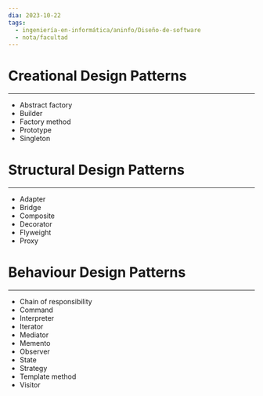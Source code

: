 ```yaml
---
dia: 2023-10-22
tags:
  - ingeniería-en-informática/aninfo/Diseño-de-software
  - nota/facultad
---
```

# Creational Design Patterns
---
* Abstract factory
* Builder
* Factory method
* Prototype
* Singleton

# Structural Design Patterns
---
* Adapter
* Bridge
* Composite
* Decorator
* Flyweight
* Proxy

# Behaviour Design Patterns
---
* Chain of responsibility
* Command
* Interpreter
* Iterator
* Mediator
* Memento
* Observer
* State
* Strategy
* Template method
* Visitor